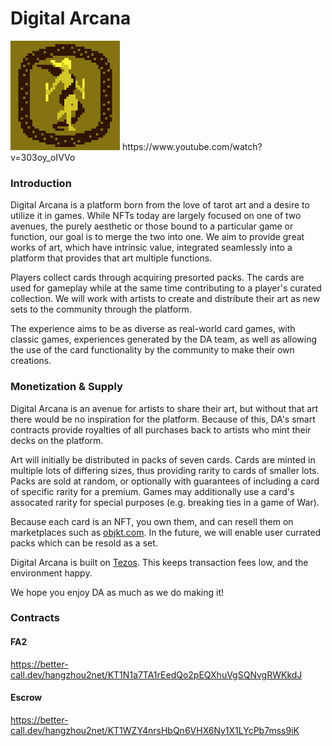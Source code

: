 # Digital Arcana
<img src="img/thumbnail.png" width="175">
https://www.youtube.com/watch?v=303oy_oIVVo

### Introduction

Digital Arcana is a platform born from the love of tarot art and a desire to utilize it in games. While NFTs today are largely focused on one of two avenues, the purely aesthetic or those bound to a particular game or function, our goal is to merge the two into one. We aim to provide great works of art, which have intrinsic value, integrated seamlessly into a platform that provides that art multiple functions.

Players collect cards through acquiring presorted packs. The cards are used for gameplay while at the same time contributing to a player's curated collection. We will work with artists to create and distribute their art as new sets to the community through the platform.

The experience aims to be as diverse as real-world card games, with classic games, experiences generated by the DA team, as well as allowing the use of the card functionality by the community to make their own creations.

### Monetization & Supply

Digital Arcana is an avenue for artists to share their art, but without that art there would be no inspiration for the platform. Because of this, DA's smart contracts provide royalties of all purchases back to artists who mint their decks on the platform.

Art will initially be distributed in packs of seven cards. Cards are minted in multiple lots of differing sizes, thus providing rarity to cards of smaller lots. Packs are sold at random, or optionally with guarantees of including a card of specific rarity for a premium. Games may additionally use a card's assocated rarity for special purposes (e.g. breaking ties in a game of War).

Because each card is an NFT, you own them, and can resell them on marketplaces such as [objkt.com](http://objkt.com). In the future, we will enable user currated packs which can be resold as a set.

Digital Arcana is built on [Tezos](https://tezos.com/). This keeps transaction fees low, and the environment happy.

We hope you enjoy DA as much as we do making it!

### Contracts

#### FA2
https://better-call.dev/hangzhou2net/KT1N1a7TA1rEedQo2pEQXhuVgSQNvgRWKkdJ

#### Escrow
https://better-call.dev/hangzhou2net/KT1WZY4nrsHbQn6VHX6Ny1X1LYcPb7mss9iK
